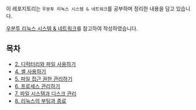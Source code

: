 이 레포지토리는 `우분투 리눅스 시스템 & 네트워크`를 공부하며 정리한 내용을 담고 있습니다.

[우분투 리눅스 시스템 & 네트워크](https://www.yes24.com/Product/Goods/110510843)를 참고하여 작성하였습니다.

## 목차

- [2. 디럭터리와 파일 사용하기](./chapter%2002%20디렉터리와%20파일%20사용하기.md)
- [4. 셸 사용하기](./chapter%2004%20셸%20사용하기.md)
- [5. 파일 접근 권한 관리하기](./chapter%2005%20파일%20접근%20권한%20관리하기.md)
- [6. 프로세스 관리하기](./chapter%2006%20프로세스%20관리하기.md)
- [7. 파일 시스템과 디스크 관리](./chapter%2007%20파일%20시스템과%20디스크%20관리.md)
- [8. 리눅스의 부팅과 종료](./chapter%2008%20리눅스의%20부팅과%20종료.md)
